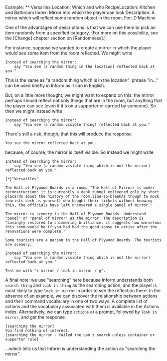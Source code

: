 Example: ** Versailles
Location: Which and who
RecipeLocation: Kitchen and Bathroom
Index: Mirror into which the player can look
Description: A mirror which will reflect some random object in the room.
For: Z-Machine

  
One of the advantages of descriptions is that we can use them to pick an item randomly from a specified category. (For more on this possibility, see the [Change] chapter section on [Randomness].)

  
For instance, suppose we wanted to create a mirror in which the player would see some item from the room reflected. We might write

  

``` inform7
Instead of searching the mirror:
	say "You see [a random thing in the location] reflected back at you."
```

  
This is the same as "a random thing which is in the location": phrase "in..." can be used briefly in Inform as it can in English.

  
But, on a little more thought, we might want to expand on this: the mirror perhaps should reflect not only things that are in the room, but anything that the player can see (even if it's on a supporter or carried by someone). So then we might instead write

  

``` inform7
Instead of searching the mirror:
	say "You see [a random visible thing] reflected back at you."
```

  
There's still a risk, though, that this will produce the response

  

``` inform7
You see the mirror reflected back at you.
```

  
because, of course, the mirror is itself visible. So instead we might write

  

``` inform7
Instead of searching the mirror:
	say "You see [a random visible thing which is not the mirror] reflected back at you."

{*}"Versailles"

The Hall of Plywood Boards is a room. "The Hall of Mirrors is under reconstruction: it is currently a dank tunnel enlivened only by short placards about the history of the room.line-so-blankAs though to mock tourists such as yourself who bought their tickets without knowing this, the officials have left uncovered a single panel of mirror."

The mirror is scenery in the Hall of Plywood Boards. Understand "panel" or "panel of mirror" as the mirror. The description is "Lovingly restored to shimmering brilliance, it suggests how marvelous this room would be if you had had the good sense to arrive after the renovations were complete."

Some tourists are a person in the Hall of Plywood Boards. The tourists are scenery.

Instead of searching the mirror:
	say "You see [a random visible thing which is not the mirror] reflected back at you."

Test me with "x mirror / look in mirror / g".
```

  
A final note: we use "searching" here because Inform understands both ``search thing`` and ``look in thing`` as the searching action, and the player is most likely to type ``look in mirror`` in order to see the reflection there. In the absence of an example, we can discover the relationship between actions and their command vocabulary in one of two ways. A complete list of actions and the vocabulary associated with them is available in the Actions index. Alternatively, we can type ``actions`` at a prompt, followed by ``look in mirror``, and get the response

  

``` inform7
[searching the mirror]
You find nothing of interest.
[searching the mirror - failed the can't search unless container or supporter rule]
```

  
...which tells us that Inform is understanding the action as "searching the mirror".

